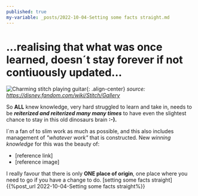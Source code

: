 ```yaml
---
published: true
my-variable: _posts/2022-10-04-Setting some facts straight.md
---
```

# ...realising that what was once learned, doesn´t stay forever if not contiuously updated...
![Charming stitch playing guitar][Stitch with guitar]{: .align-center} 
_source: https://disney.fandom.com/wiki/Stitch/Gallery_

So **ALL** knew knowledge, very hard struggled to learn and take in, needs to be _**reiterized and reiterized many many times**_ to have even the slightest chance to stay in this old dinosaurs brain **:-).**

I´m a fan of to slim work as much as possible, and this also includes management of _"whatever work"_ that is constructed. New _winning knowledge_ for this was the beauty of:

* [reference link]
* [reference image]

I really favour that there is only **ONE place of origin**, one place where you need to go if you have a change to do. 
[setting some facts straight]{{%post_url 2022-10-04-Setting some facts straight%}}

[Stitch with guitar]:https://monikakaron.github.io/assets/images/Cliplilo9_Stitch.webp
